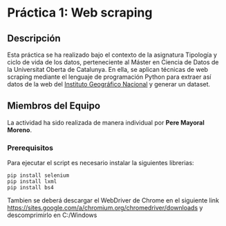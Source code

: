 # Práctica 1: Web scraping
## Descripción
Esta práctica se ha realizado bajo el contexto de la asignatura Tipología y ciclo de vida de los datos, perteneciente al Máster en Ciencia de Datos de la Universitat Oberta de Catalunya. En ella, se aplican técnicas de web scraping mediante el lenguaje de programación Python para extraer así datos de la web del [Instituto Geográfico Nacional](http://www.ign.es/web/sis-area-sismicidad) y generar un dataset.

## Miembros del Equipo
La actividad ha sido realizada de manera individual por **Pere Mayoral Moreno**.

### Prerequisitos
Para ejecutar el script es necesario instalar la siguientes librerias:

```
pip install selenium
pip install lxml
pip install bs4
```
Tambien se deberá descargar el WebDriver de Chrome en el siguiente link https://sites.google.com/a/chromium.org/chromedriver/downloads y descomprimirlo en C:/Windows

